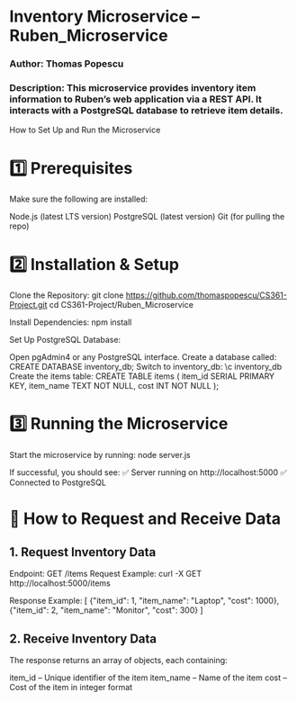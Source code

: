 # Inventory Microservice – Ruben_Microservice
### Author: Thomas Popescu
### Description: This microservice provides inventory item information to Ruben’s web application via a REST API. It interacts with a PostgreSQL database to retrieve item details.

How to Set Up and Run the Microservice

# 1️⃣ Prerequisites
Make sure the following are installed:

Node.js (latest LTS version)
PostgreSQL (latest version)
Git (for pulling the repo)

# 2️⃣ Installation & Setup
Clone the Repository:
git clone https://github.com/thomaspopescu/CS361-Project.git
cd CS361-Project/Ruben_Microservice

Install Dependencies:
npm install

Set Up PostgreSQL Database:

Open pgAdmin4 or any PostgreSQL interface.
Create a database called:
CREATE DATABASE inventory_db;
Switch to inventory_db:
\c inventory_db
Create the items table:
CREATE TABLE items (
item_id SERIAL PRIMARY KEY,
item_name TEXT NOT NULL,
cost INT NOT NULL
);

# 3️⃣ Running the Microservice
Start the microservice by running:
node server.js

If successful, you should see:
✅ Server running on http://localhost:5000
✅ Connected to PostgreSQL


# 📡 How to Request and Receive Data

## 1. Request Inventory Data
Endpoint: GET /items
Request Example:
curl -X GET http://localhost:5000/items

Response Example:
[
{"item_id": 1, "item_name": "Laptop", "cost": 1000},
{"item_id": 2, "item_name": "Monitor", "cost": 300}
]

## 2. Receive Inventory Data
The response returns an array of objects, each containing:

item_id – Unique identifier of the item
item_name – Name of the item
cost – Cost of the item in integer format
